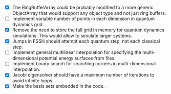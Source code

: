 - [x] The RingBufferArray could be probably modified to a more generic ObjectArray that would support any object type and not just ring buffers.
- [ ] Implement variable number of points in each dimension in quantum dynamics grid.
- [x] Remove the need to store the full grid in memory for quantum dynamics simulations. This would allow to simulate larger systems.
- [x] Jumps in FSSH should attempt each quantum step, not each classical step.
- [ ] Implement general multilinear interpolation for specifying the multi-dimensional potential energy surfaces from files.
- [ ] Implement binary search for searching corners in multi-dimensional interpolation.
- [x] Jacobi eigensolver should have a maximum number of iterations to avoid infinite loops.
- [x] Make the basis sets embedded in the code.
